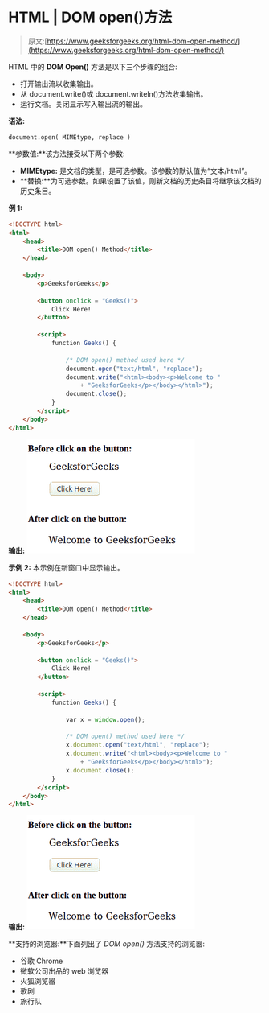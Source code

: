 # HTML | DOM open()方法

> 原文:[https://www.geeksforgeeks.org/html-dom-open-method/](https://www.geeksforgeeks.org/html-dom-open-method/)

HTML 中的 **DOM Open()** 方法是以下三个步骤的组合:

*   打开输出流以收集输出。
*   从 document.write()或 document.writeln()方法收集输出。
*   运行文档。关闭显示写入输出流的输出。

**语法:**

```html
document.open( MIMEtype, replace )
```

**参数值:**该方法接受以下两个参数:

*   **MIMEtype:** 是文档的类型，是可选参数。该参数的默认值为“文本/html”。
*   **替换:**为可选参数。如果设置了该值，则新文档的历史条目将继承该文档的历史条目。

**例 1:**

```html
<!DOCTYPE html>
<html>
    <head>
        <title>DOM open() Method</title>
    </head>

    <body>
        <p>GeeksforGeeks</p>

        <button onclick = "Geeks()">
            Click Here!
        </button>

        <script>
            function Geeks() {

                /* DOM open() method used here */
                document.open("text/html", "replace");
                document.write("<html><body><p>Welcome to "
                    + "GeeksforGeeks</p></body></html>");
                document.close();
            }
        </script>
    </body>
</html>                    
```

**输出:**
![](img/a40195d83db6742d003715a7c3cb541a.png)

**示例 2:** 本示例在新窗口中显示输出。

```html
<!DOCTYPE html>
<html>
    <head>
        <title>DOM open() Method</title>
    </head>

    <body>
        <p>GeeksforGeeks</p>

        <button onclick = "Geeks()">
            Click Here!
        </button>

        <script>
            function Geeks() {

                var x = window.open();

                /* DOM open() method used here */
                x.document.open("text/html", "replace");
                x.document.write("<html><body><p>Welcome to "
                    + "GeeksforGeeks</p></body></html>");
                x.document.close();
            }
        </script>
    </body>
</html>                    
```

**输出:**
![](img/a40195d83db6742d003715a7c3cb541a.png)

**支持的浏览器:**下面列出了 *DOM open()* 方法支持的浏览器:

*   谷歌 Chrome
*   微软公司出品的 web 浏览器
*   火狐浏览器
*   歌剧
*   旅行队